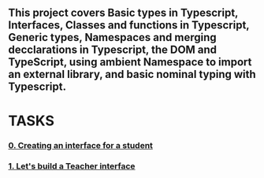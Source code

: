## This project covers Basic types in Typescript, Interfaces, Classes and functions in Typescript, Generic types, Namespaces and merging decclarations in Typescript, the DOM and TypeScript, using ambient Namespace to import an external library, and basic nominal typing with Typescript.

# TASKS

### [0. Creating an interface for a student](./task_0/js/main.ts)


### [1. Let's build a Teacher interface](./task_1/js/main.ts)

